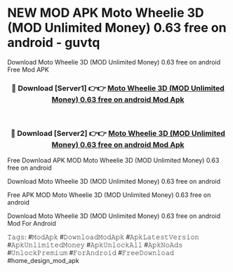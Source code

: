 # NEW MOD APK Moto Wheelie 3D (MOD Unlimited Money) 0.63 free on android - guvtq
Download Moto Wheelie 3D (MOD Unlimited Money) 0.63 free on android Free Mod APK

<div align="center">
<h3>🔴 Download [Server1] 👉👉 <a href="https://apk-comot.site?title=Moto_Wheelie_3D_(MOD_Unlimited_Money)_0.63_free_on_android">Moto Wheelie 3D (MOD Unlimited Money) 0.63 free on android Mod Apk</a></h3><br>

<h3>🔴 Download [Server2] 👉👉 <a href="https://apk-comot.site?title=Moto_Wheelie_3D_(MOD_Unlimited_Money)_0.63_free_on_android">Moto Wheelie 3D (MOD Unlimited Money) 0.63 free on android Mod Apk</a></h3>
</div>


Free Download APK MOD Moto Wheelie 3D (MOD Unlimited Money) 0.63 free on android

Download Moto Wheelie 3D (MOD Unlimited Money) 0.63 free on android 

Free APK MOD Moto Wheelie 3D (MOD Unlimited Money) 0.63 free on android 

Download Moto Wheelie 3D (MOD Unlimited Money) 0.63 free on android Mod For Android

𝚃𝚊𝚐𝚜: #𝙼𝚘𝚍𝙰𝚙𝚔 #𝙳𝚘𝚠𝚗𝚕𝚘𝚊𝚍𝙼𝚘𝚍𝙰𝚙𝚔 #𝙰𝚙𝚔𝙻𝚊𝚝𝚎𝚜𝚝𝚅𝚎𝚛𝚜𝚒𝚘𝚗 #𝙰𝚙𝚔𝚄𝚗𝚕𝚒𝚖𝚒𝚝𝚎𝚍𝙼𝚘𝚗𝚎𝚢 #𝙰𝚙𝚔𝚄𝚗𝚕𝚘𝚌𝚔𝙰𝚕𝚕 #𝙰𝚙𝚔𝙽𝚘𝙰𝚍𝚜 #𝚄𝚗𝚕𝚘𝚌𝚔𝙿𝚛𝚎𝚖𝚒𝚞𝚖 #𝙵𝚘𝚛𝙰𝚗𝚍𝚛𝚘𝚒𝚍 #𝙵𝚛𝚎𝚎𝙳𝚘𝚠𝚗𝚕𝚘𝚊𝚍 #home_design_mod_apk